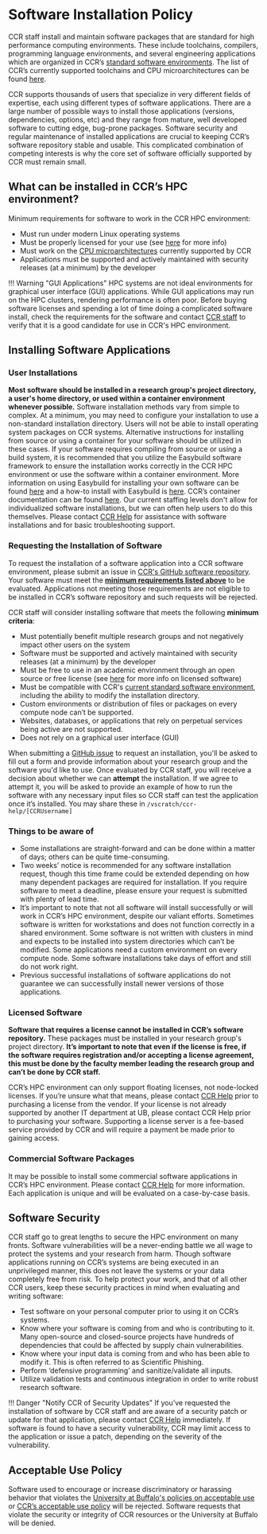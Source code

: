 # Software Installation Policy  

CCR staff install and maintain software packages that are standard for high performance computing environments. These include toolchains, compilers, programming language environments, and several engineering applications which are organized in CCR’s [standard software environments](../software/releases.md#what-are-ccr-software-environments).  The list of CCR’s currently supported toolchains and CPU microarchitectures can be found [here](../software/releases.md). 

CCR supports thousands of users that specialize in very different fields of expertise, each using different types of software applications. There are a large number of possible ways to install those applications (versions, dependencies, options, etc) and they range from mature, well developed software to cutting edge, bug-prone packages.  Software security and regular maintenance of installed applications are crucial to keeping CCR’s software repository stable and usable.  This complicated combination of competing interests is why the core set of software officially supported by CCR must remain small.  
 

## What can be installed in CCR’s HPC environment? 

Minimum requirements for software to work in the CCR HPC environment: 

 - Must run under modern Linux operating systems 
 - Must be properly licensed for your use (see [here](#licensed-software) for more info) 
 - Must work on the [CPU microarchitectures](../software/march.md) currently supported by CCR 
 - Applications must be supported and actively maintained with security releases (at a minimum) by the developer 

 
!!! Warning "GUI Applications"
    HPC systems are not ideal environments for graphical user interface (GUI) applications.  While GUI applications may run on the HPC clusters, rendering performance is often poor. Before buying software licenses and spending a lot of time doing a complicated software install, check the requirements for the software and contact [CCR staff](../help.md) to verify that it is a good candidate for use in CCR's HPC environment.

 
## Installing Software Applications 

### User Installations  

**Most software should be installed in a research group's project directory, a user's home directory, or used within a container environment whenever possible.**  Software installation methods vary from simple to complex.  At a minimum, you may need to configure your installation to use a non-standard installation directory.  Users will not be able to install operating system packages on CCR systems.  Alternative instructions for installing from source or using a container for your software should be utilized in these cases.  If your software requires compiling from source or using a build system, it is recommended that you utilize the Easybuild software framework to ensure the installation works correctly in the CCR HPC environment or use the software within a container environment.  More information on using Easybuild for installing your own software can be found [here](../software/building.md) and a how-to install with Easybuild is [here](../howto/easybuild.md). CCR’s container documentation can be found [here](../howto/containerization.md).  Our current staffing levels don't allow for individualized software installations, but we can often help users to do this themselves.  Please contact [CCR Help](../help.md) for assistance with software installations and for basic troubleshooting support. 
 
### Requesting the Installation of Software  

To request the installation of a software application into a CCR software environment, please submit an issue in [CCR's GitHub software repository](https://github.com/ubccr/software-layer/issues).  Your software must meet the **[minimum requirements listed above](#what-can-be-installed-in-ccrs-hpc-environment)** to be evaluated.  Applications not meeting those requirements are not eligible to be installed in CCR’s software repository and such requests will be rejected.  

CCR staff will consider installing software that meets the following **minimum criteria**: 

 - Must potentially benefit multiple research groups and not negatively impact other users on the system 
 - Software must be supported and actively maintained with security releases (at a minimum) by the developer  
 - Must be free to use in an academic environment through an open source or free license (see [here](#licensed-software) for more info on licensed software) 
 - Must be compatible with CCR's [current standard software environment](../software/releases.md), including the ability to modify the installation directory.  
 - Custom environments or distribution of files or packages on every compute node can’t be supported. 
 - Websites, databases, or applications that rely on perpetual services being active are not supported.
 - Does not rely on a graphical user interface (GUI) 

When submitting a [GitHub issue](https://github.com/ubccr/software-layer/issues) to request an installation, you'll be asked to fill out a form and provide information about your research group and the software you'd like to use.  Once evaluated by CCR staff, you will receive a decision about whether we can **attempt** the installation.  If we agree to attempt it, you will be asked to provide an example of how to run the software with any necessary input files so CCR staff can test the application once it’s installed.  You may share these in `/vscratch/ccr-help/[CCRUsername]`   

### Things to be aware of  

 - Some installations are straight-forward and can be done within a matter of days; others can be quite time-consuming.  
 - Two weeks' notice is recommended for any software installation request, though this time frame could be extended depending on how many dependent packages are required for installation.  If you require software to meet a deadline, please ensure your request is submitted with plenty of lead time.   
 - It’s important to note that not all software will install successfully or will work in CCR’s HPC environment, despite our valiant efforts.  Sometimes software is written for workstations and does not function correctly in a shared environment.  Some software is not written with clusters in mind and expects to be installed into system directories which can’t be modified.  Some applications need a custom environment on every compute node.  Some software installations take days of effort and still do not work right.   
 - Previous successful installations of software applications do not guarantee we can successfully install newer versions of those applications. 


###  Licensed Software  
**Software that requires a license cannot be installed in CCR’s software repository.** These packages must be installed in your research group's project directory. **It’s important to note that even if the license is free, if the software requires registration and/or accepting a license agreement, this must be done by the faculty member leading the research group and can’t be done by CCR staff.**   

CCR’s HPC environment can only support floating licenses, not node-locked licenses.  If you’re unsure what that means, please contact [CCR Help](../help.md) prior to purchasing a license from the vendor. If your license is not already supported by another IT department at UB, please contact CCR Help prior to purchasing your software.  Supporting a license server is a fee-based service provided by CCR and will require a payment be made prior to gaining access.

### Commercial Software Packages 

It may be possible to install some commercial software applications in CCR’s HPC environment.  Please contact [CCR Help](../help.md) for more information.  Each application is unique and will be evaluated on a case-by-case basis. 


## Software Security 

CCR staff go to great lengths to secure the HPC environment on many fronts.  Software vulnerabilities will be a never-ending battle we all wage to protect the systems and your research from harm.  Though software applications running on CCR’s systems are being executed in an unprivileged manner, this does not leave the systems or your data completely free from risk.  To help protect your work, and that of all other CCR users, keep these security practices in mind when evaluating and writing software: 

 - Test software on your personal computer prior to using it on CCR’s systems. 
 - Know where your software is coming from and who is contributing to it.  Many open-source and closed-source projects have hundreds of dependencies that could be affected by supply chain vulnerabilities. 
 - Know where your input data is coming from and who has been able to modify it. This is often referred to as Scientific Phishing. 
 - Perform ‘defensive programming’ and sanitize/validate all inputs. 
 - Utilize validation tests and continuous integration in order to write robust research software. 

!!! Danger "Notify CCR of Security Updates"
    If you’ve requested the installation of software by CCR staff and are aware of a security patch or update for that application, please contact [CCR Help](../help.md) immediately.  If software is found to have a security vulnerability, CCR may limit access to the application or issue a patch, depending on the severity of the vulnerability. 


## Acceptable Use Policy 

Software used to encourage or increase discriminatory or harassing behavior that violates the [University at Buffalo's policies on acceptable use](https://www.buffalo.edu/administrative-services/policy1/ub-policy-lib/computer-network-use.html) or [CCR’s acceptable use policy](misuse.md) will be rejected. Software requests that violate the security or integrity of CCR resources or the University at Buffalo will be denied. 

 

 